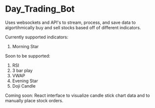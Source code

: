 # Day_Trading_Bot
Uses websockets and API's to stream, process, and save data to algortihmically buy and sell stocks based off of different indicators.

Currently supported indicators:
1) Morning Star

Soon to be supported:
1) RSI
2) 3 bar play
4) VWAP
5) Evening Star
6) Doji Candle

Coming soon:
React interface to visualize candle stick chart data and to manually place stock orders.
